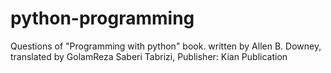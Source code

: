 # python-programming

Questions of "Programming with python" book. written by Allen B. Downey, translated by GolamReza Saberi Tabrizi, Publisher: Kian Publication
